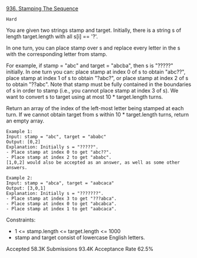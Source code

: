 [936. Stamping The Sequence](https://leetcode.com/problems/stamping-the-sequence/)

`Hard`

You are given two strings stamp and target. Initially, there is a string s of length target.length with all s[i] == '?'.

In one turn, you can place stamp over s and replace every letter in the s with the corresponding letter from stamp.

For example, if stamp = "abc" and target = "abcba", then s is "?????" initially. In one turn you can:
place stamp at index 0 of s to obtain "abc??",
place stamp at index 1 of s to obtain "?abc?", or
place stamp at index 2 of s to obtain "??abc".
Note that stamp must be fully contained in the boundaries of s in order to stamp (i.e., you cannot place stamp at index 3 of s).
We want to convert s to target using at most 10 * target.length turns.

Return an array of the index of the left-most letter being stamped at each turn. If we cannot obtain target from s within 10 * target.length turns, return an empty array.

```
Example 1:
Input: stamp = "abc", target = "ababc"
Output: [0,2]
Explanation: Initially s = "?????".
- Place stamp at index 0 to get "abc??".
- Place stamp at index 2 to get "ababc".
[1,0,2] would also be accepted as an answer, as well as some other answers.

Example 2:
Input: stamp = "abca", target = "aabcaca"
Output: [3,0,1]
Explanation: Initially s = "???????".
- Place stamp at index 3 to get "???abca".
- Place stamp at index 0 to get "abcabca".
- Place stamp at index 1 to get "aabcaca".
``` 

Constraints:

- 1 <= stamp.length <= target.length <= 1000
- stamp and target consist of lowercase English letters.

Accepted
58.3K
Submissions
93.4K
Acceptance Rate
62.5%

